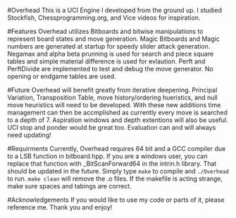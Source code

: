 #Overhead
This is a UCI Engine I developed from the ground up. I studied Stockfish, Chessprogramming.org, and Vice videos for inspiration.

#Features
Overhead utilizes Bitboards and bitwise manipulations to represent board states and move generation. Magic Bitboards and Magic numbers are generated at startup for speedy slider attack generation. Negamax and alpha beta prunning is used for search and piece square tables and simple material difference is used for evlaution. Perft and PerftDivide are implemented to test and debug the move generator. No opening or endgame tables are used.

#Future
Overhead will benefit greatly from iterative deepening. Principal Variation, Transposition Table, move history/ordering hueristics, and null move heuristics will need to be developed. With these new additions time management can then be accmplished as currently every move is searched to a depth of 7. Aspiration windows and depth extentions will also be useful. UCI stop and ponder would be great too. Evaluation can and will always need updating!

#Requirments 
Currently, Overhead requires 64 bit and a GCC compiler due to a LSB function in bitboard.hpp. If you are a windows user, you can replace that function with _BitScanForward64 in the intrin.h library. That should be updated in the future. Simply type `make` to compile and `./Overhead` to run. `make clean` will remove the .o files. If the makefile is acting strange, make sure spaces and tabings are correct. 

#Acknowledgements 
If you would like to use my code or parts of it, please reference me. Thank you and enjoy!
